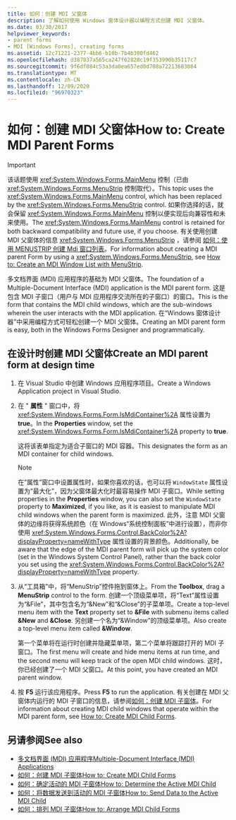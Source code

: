```yaml
---
title: 如何：创建 MDI 父窗体
description: 了解如何使用 Windows 窗体设计器以编程方式创建 MDI 父窗体。
ms.date: 03/30/2017
helpviewer_keywords:
- parent forms
- MDI [Windows Forms], creating forms
ms.assetid: 12c71221-2377-4bb6-b10b-7b4b300fd462
ms.openlocfilehash: d387837a565ca247f62828c19f353990b35117c7
ms.sourcegitcommit: 9f6df084c53a3da0ea657ed0d708a72213683084
ms.translationtype: MT
ms.contentlocale: zh-CN
ms.lasthandoff: 12/09/2020
ms.locfileid: "96970323"
---
```

# <a name="how-to-create-mdi-parent-forms"></a><span data-ttu-id="6ae06-103">如何：创建 MDI 父窗体</span><span class="sxs-lookup"><span data-stu-id="6ae06-103">How to: Create MDI Parent Forms</span></span>

> [!IMPORTANT]
> <span data-ttu-id="6ae06-104">该话题使用 <xref:System.Windows.Forms.MainMenu> 控制（已由 <xref:System.Windows.Forms.MenuStrip> 控制取代）。</span><span class="sxs-lookup"><span data-stu-id="6ae06-104">This topic uses the <xref:System.Windows.Forms.MainMenu> control, which has been replaced by the <xref:System.Windows.Forms.MenuStrip> control.</span></span> <span data-ttu-id="6ae06-105">如果你选择的话，就会保留 <xref:System.Windows.Forms.MainMenu> 控制以便实现后向兼容性和未来使用。</span><span class="sxs-lookup"><span data-stu-id="6ae06-105">The <xref:System.Windows.Forms.MainMenu> control is retained for both backward compatibility and future use, if you choose.</span></span> <span data-ttu-id="6ae06-106">有关使用创建 MDI 父窗体的信息 <xref:System.Windows.Forms.MenuStrip> ，请参阅 [如何：使用 MENUSTRIP 创建 Mdi 窗口列表](../controls/how-to-create-an-mdi-window-list-with-menustrip-windows-forms.md)。</span><span class="sxs-lookup"><span data-stu-id="6ae06-106">For information about creating a MDI parent Form by using a <xref:System.Windows.Forms.MenuStrip>, see [How to: Create an MDI Window List with MenuStrip](../controls/how-to-create-an-mdi-window-list-with-menustrip-windows-forms.md).</span></span>

<span data-ttu-id="6ae06-107">多文档界面 (MDI) 应用程序的基础为 MDI 父窗体。</span><span class="sxs-lookup"><span data-stu-id="6ae06-107">The foundation of a Multiple-Document Interface (MDI) application is the MDI parent form.</span></span> <span data-ttu-id="6ae06-108">这是包含 MDI 子窗口（用户与 MDI 应用程序交流所在的子窗口）的窗口。</span><span class="sxs-lookup"><span data-stu-id="6ae06-108">This is the form that contains the MDI child windows, which are the sub-windows wherein the user interacts with the MDI application.</span></span> <span data-ttu-id="6ae06-109">在“Windows 窗体设计器”中采用编程方式可轻松创建一个 MDI 父窗体。</span><span class="sxs-lookup"><span data-stu-id="6ae06-109">Creating an MDI parent form is easy, both in the Windows Forms Designer and programmatically.</span></span>

## <a name="create-an-mdi-parent-form-at-design-time"></a><span data-ttu-id="6ae06-110">在设计时创建 MDI 父窗体</span><span class="sxs-lookup"><span data-stu-id="6ae06-110">Create an MDI parent form at design time</span></span>

1. <span data-ttu-id="6ae06-111">在 Visual Studio 中创建 Windows 应用程序项目。</span><span class="sxs-lookup"><span data-stu-id="6ae06-111">Create a Windows Application project in Visual Studio.</span></span>

2. <span data-ttu-id="6ae06-112">在 " **属性** " 窗口中，将 <xref:System.Windows.Forms.Form.IsMdiContainer%2A> 属性设置为 **true**。</span><span class="sxs-lookup"><span data-stu-id="6ae06-112">In the **Properties** window, set the <xref:System.Windows.Forms.Form.IsMdiContainer%2A> property to **true**.</span></span>

     <span data-ttu-id="6ae06-113">这将该表单指定为适合子窗口的 MDI 容器。</span><span class="sxs-lookup"><span data-stu-id="6ae06-113">This designates the form as an MDI container for child windows.</span></span>

    > [!NOTE]
    > <span data-ttu-id="6ae06-114">在“属性”窗口中设置属性时，如果你喜欢的话，也可以将 `WindowState` 属性设置为“最大化”，因为父窗体最大化时最容易操作 MDI 子窗口。</span><span class="sxs-lookup"><span data-stu-id="6ae06-114">While setting properties in the **Properties** window, you can also set the `WindowState` property to **Maximized**, if you like, as it is easiest to manipulate MDI child windows when the parent form is maximized.</span></span> <span data-ttu-id="6ae06-115">此外，注意 MDI 父窗体的边缘将获得系统颜色（在 Windows“系统控制面板”中进行设置），而非你使用 <xref:System.Windows.Forms.Control.BackColor%2A?displayProperty=nameWithType> 属性设置的背景颜色。</span><span class="sxs-lookup"><span data-stu-id="6ae06-115">Additionally, be aware that the edge of the MDI parent form will pick up the system color (set in the Windows System Control Panel), rather than the back color you set using the <xref:System.Windows.Forms.Control.BackColor%2A?displayProperty=nameWithType> property.</span></span>

3. <span data-ttu-id="6ae06-116">从“工具箱”中，将“MenuStrip”控件拖到窗体上。</span><span class="sxs-lookup"><span data-stu-id="6ae06-116">From the **Toolbox**, drag a **MenuStrip** control to the form.</span></span> <span data-ttu-id="6ae06-117">创建一个顶级菜单项，将“Text”属性设置为“&File”，其中包含名为“&New”和“&Close”的子菜单项。</span><span class="sxs-lookup"><span data-stu-id="6ae06-117">Create a top-level menu item with the **Text** property set to **&File** with submenu items called **&New** and **&Close**.</span></span> <span data-ttu-id="6ae06-118">另创建一个名为“&Window”的顶级菜单项。</span><span class="sxs-lookup"><span data-stu-id="6ae06-118">Also create a top-level menu item called **&Window**.</span></span>

     <span data-ttu-id="6ae06-119">第一个菜单将在运行时创建并隐藏菜单项，第二个菜单将跟踪打开的 MDI 子窗口。</span><span class="sxs-lookup"><span data-stu-id="6ae06-119">The first menu will create and hide menu items at run time, and the second menu will keep track of the open MDI child windows.</span></span> <span data-ttu-id="6ae06-120">这时，你已经创建了一个 MDI 父窗口。</span><span class="sxs-lookup"><span data-stu-id="6ae06-120">At this point, you have created an MDI parent window.</span></span>

4. <span data-ttu-id="6ae06-121">按 **F5** 运行该应用程序。</span><span class="sxs-lookup"><span data-stu-id="6ae06-121">Press **F5** to run the application.</span></span> <span data-ttu-id="6ae06-122">有关创建在 MDI 父窗体内运行的 MDI 子窗口的信息，请参阅[如何：创建 MDI 子窗体](how-to-create-mdi-child-forms.md)。</span><span class="sxs-lookup"><span data-stu-id="6ae06-122">For information about creating MDI child windows that operate within the MDI parent form, see [How to: Create MDI Child Forms](how-to-create-mdi-child-forms.md).</span></span>

## <a name="see-also"></a><span data-ttu-id="6ae06-123">另请参阅</span><span class="sxs-lookup"><span data-stu-id="6ae06-123">See also</span></span>

- [<span data-ttu-id="6ae06-124">多文档界面 (MDI) 应用程序</span><span class="sxs-lookup"><span data-stu-id="6ae06-124">Multiple-Document Interface (MDI) Applications</span></span>](multiple-document-interface-mdi-applications.md)
- [<span data-ttu-id="6ae06-125">如何：创建 MDI 子窗体</span><span class="sxs-lookup"><span data-stu-id="6ae06-125">How to: Create MDI Child Forms</span></span>](how-to-create-mdi-child-forms.md)
- [<span data-ttu-id="6ae06-126">如何：确定活动的 MDI 子窗体</span><span class="sxs-lookup"><span data-stu-id="6ae06-126">How to: Determine the Active MDI Child</span></span>](how-to-determine-the-active-mdi-child.md)
- [<span data-ttu-id="6ae06-127">如何：将数据发送到活动的 MDI 子窗体</span><span class="sxs-lookup"><span data-stu-id="6ae06-127">How to: Send Data to the Active MDI Child</span></span>](how-to-send-data-to-the-active-mdi-child.md)
- [<span data-ttu-id="6ae06-128">如何：排列 MDI 子窗体</span><span class="sxs-lookup"><span data-stu-id="6ae06-128">How to: Arrange MDI Child Forms</span></span>](how-to-arrange-mdi-child-forms.md)
